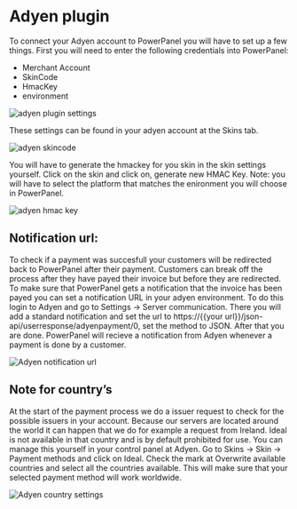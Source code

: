 # Adyen plugin

To connect your Adyen account to PowerPanel you will have to set up a few things.
First you will need to enter the following credentials into PowerPanel:

* Merchant Account
* SkinCode
* HmacKey
* environment

![adyen plugin settings](/supportpages/images/plugin_adyen_settings.png)

These settings can be found in your adyen account at the Skins tab.

![adyen skincode](/supportpages/images/adyen_skincode.png)

You will have to generate the hmackey for you skin in the skin settings yourself. Click on the skin and click on, generate new HMAC Key. 
Note: you will have to select the platform that matches the enironment you will choose in PowerPanel.

![adyen hmac key](/supportpages/images/adyen_hmac_key.png)

## Notification url:

To check if a payment was succesfull your customers will be redirected back to PowerPanel after their payment. Customers can break off the process after they have payed their invoice but before they are redirected. 
To make sure that PowerPanel gets a notification that the invoice has been payed you can set a notification URL in your adyen environment. To do this login to Adyen and go to Settings -> Server communication. 
There you will add a standard notification and set the url to  https://{{your url}}/json-api/userresponse/adyenpayment/0, set the method to JSON. After that you are done. 
PowerPanel will recieve a notification from Adyen whenever a payment is done by a customer.

![Adyen notification url](/supportpages/images/adyen_notification_url.png)

## Note for country’s

At the start of the payment process we do a issuer request to check for the possible issuers in your account. Because our servers are located around the world it can happen that we do for example a request from Ireland. 
Ideal is not available in that country and is by default prohibited for use. You can manage this yourself in your control panel at Adyen. Go to Skins -> Skin -> Payment methods and click on Ideal. 
Check the mark at Overwrite available countries and select all the countries available. This will make sure that your selected payment method will work worldwide.

![Adyen country settings](/supportpages/images/adyen_country_settings.png)
